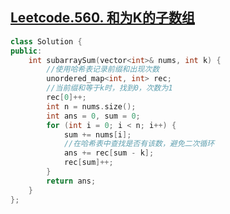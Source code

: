 ## [Leetcode.560. 和为K的子数组](https://leetcode-cn.com/problems/subarray-sum-equals-k/)

```C++
class Solution {
public:
    int subarraySum(vector<int>& nums, int k) {
        //使用哈希表记录前缀和出现次数
        unordered_map<int, int> rec;
        //当前缀和等于k时，找到0，次数为1
        rec[0]++;
        int n = nums.size();
        int ans = 0, sum = 0;
        for (int i = 0; i < n; i++) {
            sum += nums[i];
            //在哈希表中查找是否有该数，避免二次循环
            ans += rec[sum - k];
            rec[sum]++;
        }
        return ans;
    }
};
```